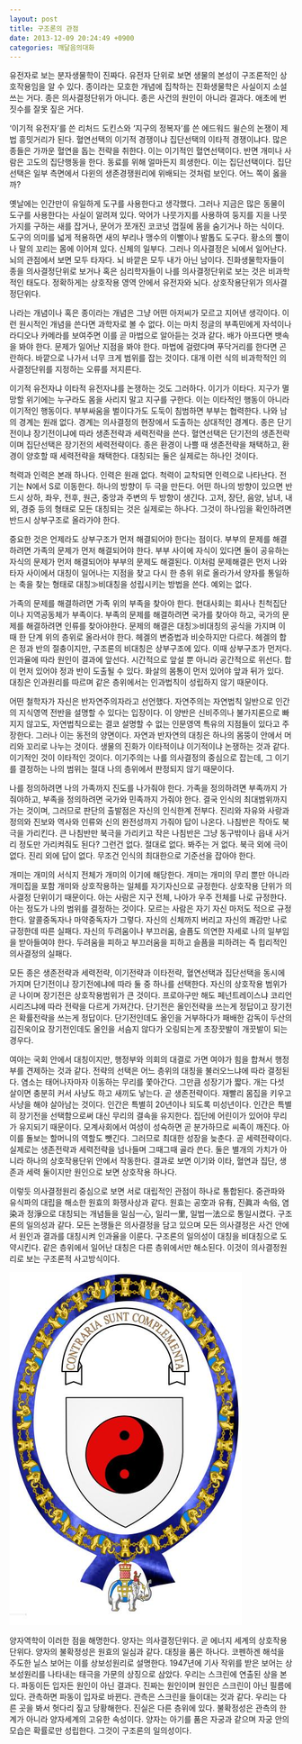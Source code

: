 ```yaml
---
layout: post
title: 구조론의 관점
date: 2013-12-09 20:24:49 +0900
categories: 깨달음의대화
---
```

유전자로 보는 분자생물학이 진짜다. 유전자 단위로 보면 생물의 본성이 구조론적인 상호작용임을 알 수 있다. 종이라는 모호한 개념에 집착하는 진화생물학은 사실이지 소설 쓰는 거다. 종은 의사결정단위가 아니다. 종은 사건의 원인이 아니라 결과다. 애초에 번짓수를 잘못 짚은 거다. 

  


‘이기적 유전자’를 쓴 리처드 도킨스와 ‘지구의 정복자’를 쓴 에드워드 윌슨의 논쟁이 제법 흥밋거리가 된다. 혈연선택의 이기적 경쟁이냐 집단선택의 이타적 경쟁이냐다. 많은 종들은 가까운 혈연을 돕는 전략을 취한다. 이는 이기적인 혈연선택이다. 반면 개미나 사람은 고도의 집단행동을 한다. 동료를 위해 얼마든지 희생한다. 이는 집단선택이다. 집단선택은 일부 측면에서 다윈의 생존경쟁원리에 위배되는 것처럼 보인다. 어느 쪽이 옳을까?

  


옛날에는 인간만이 유일하게 도구를 사용한다고 생각했다. 그러나 지금은 많은 동물이 도구를 사용한다는 사실이 알려져 있다. 악어가 나뭇가지를 사용하여 둥지를 지을 나뭇가지를 구하는 새를 잡거나, 문어가 쪼개진 코코넛 껍질에 몸을 숨기거나 하는 식이다. 도구의 의미를 넓게 적용하면 새의 부리나 맹수의 이빨이나 발톱도 도구다. 황소의 뿔이나 말의 꼬리는 몸에 이어져 있다. 신체의 일부다. 그러나 의사결정은 뇌에서 일어난다. 뇌의 관점에서 보면 모두 타자다. 뇌 바깥은 모두 내가 아닌 남이다. 진화생물학자들이 종을 의사결정단위로 보거나 혹은 심리학자들이 나를 의사결정단위로 보는 것은 비과학적인 태도다. 정확하게는 상호작용 영역 안에서 유전자와 뇌다. 상호작용단위가 의사결정단위다.

  


나라는 개념이나 혹은 종이라는 개념은 그냥 어떤 아저씨가 모르고 지어낸 생각이다. 이런 원시적인 개념을 쓴다면 과학자로 볼 수 없다. 이는 마치 정글의 부족민에게 자석이나 라디오나 카메라를 보여주면 이를 곧 마법으로 알아듣는 것과 같다. 배가 아프다면 뱃속을 봐야 한다. 문제가 일어난 지점을 봐야 한다. 마법에 걸렸다며 푸닥거리를 한다면 곤란하다. 바깥으로 나가서 너무 크게 범위를 잡는 것이다. 대개 이런 식의 비과학적인 의사결정단위를 지정하는 오류를 저지른다. 

  


이기적 유전자냐 이타적 유전자냐를 논쟁하는 것도 그러하다. 이기가 이타다. 지구가 멸망할 위기에는 누구라도 몸을 사리지 말고 지구를 구한다. 이는 이타적인 행동이 아니라 이기적인 행동이다. 부부싸움을 벌이다가도 도둑이 침범하면 부부는 협력한다. 나와 남의 경계는 원래 없다. 경계는 의사결정의 현장에서 도출하는 상대적인 경계다. 종은 단기전이냐 장기전이냐에 따라 생존전략과 세력전략을 쓴다. 혈연선택은 단기전의 생존전략이며 집단선택은 장기전의 세력전략이다. 종은 환경이 나쁠 때 생존전략을 채택하고, 환경이 양호할 때 세력전략을 채택한다. 대칭되는 둘은 실제로는 하나인 것이다.

  


척력과 인력은 본래 하나다. 인력은 원래 없다. 척력이 교착되면 인력으로 나타난다. 전기는 N에서 S로 이동한다. 하나의 방향이 두 극을 만든다. 어떤 하나의 방향이 있으면 반드시 상하, 좌우, 전후, 원근, 중앙과 주변의 두 방향이 생긴다. 고저, 장단, 음양, 남녀, 내외, 경중 등의 형태로 모든 대칭되는 것은 실제로는 하나다. 그것이 하나임을 확인하려면 반드시 상부구조로 올라가야 한다. 

  


중요한 것은 언제라도 상부구조가 먼저 해결되어야 한다는 점이다. 부부의 문제를 해결하려면 가족의 문제가 먼저 해결되어야 한다. 부부 사이에 자식이 있다면 둘이 공유하는 자식의 문제가 먼저 해결되어야 부부의 문제도 해결된다. 이처럼 문제해결은 먼저 나와 타자 사이에서 대칭이 일어나는 지점을 찾고 다시 한 층위 위로 올라가서 양자를 통일하는 축을 찾는 형태로 대칭≫비대칭을 성립시키는 방법을 쓴다. 예외는 없다.

  


가족의 문제를 해결하려면 가족 위의 부족을 찾아야 한다. 현대사회는 회사나 친척집단이나 지역공동체가 부족이다. 부족의 문제를 해결하려면 국가를 찾아야 하고, 국가의 문제를 해결하려면 인류를 찾아야한다. 문제의 해결은 대칭≫비대칭의 공식을 가지며 이때 한 단계 위의 층위로 올라서야 한다. 헤겔의 변증법과 비슷하지만 다르다. 헤겔의 합은 정과 반의 절충이지만, 구조론의 비대칭은 상부구조에 있다. 이때 상부구조가 먼저다. 인과율에 따라 원인이 결과에 앞선다. 시간적으로 앞설 뿐 아니라 공간적으로 위선다. 합이 먼저 있어야 정과 반이 도출될 수 있다. 화살의 몸통이 먼저 있어야 앞과 뒤가 있다. 대칭은 인과원리를 따르며 같은 층위에서는 인과법칙이 성립하지 않기 때문이다. 

  


어떤 철학자가 자신은 반자연주의자라고 선언했다. 자연주의는 자연법칙 일반으로 인간의 지식영역 전반을 설명할 수 있다는 입장이다. 이 양반은 신비주의나 불가지론으로 빠지지 않고도, 자연법칙으로는 결코 설명할 수 없는 인문영역 특유의 지점들이 있다고 주장한다. 그러나 이는 동전의 양면이다. 자연과 반자연의 대칭은 하나의 몸뚱이 안에서 머리와 꼬리로 나누는 것이다. 생물의 진화가 이타적이냐 이기적이냐 논쟁하는 것과 같다. 이기적인 것이 이타적인 것이다. 이기주의는 나를 의사결정의 중심으로 잡는데, 그 이기를 결정하는 나의 범위는 절대 나의 층위에서 판정되지 않기 때문이다. 

  


나를 정의하려면 나의 가족까지 진도를 나가줘야 한다. 가족을 정의하려면 부족까지 가줘야하고, 부족을 정의하려면 국가와 민족까지 가줘야 한다. 결국 인식의 최대범위까지 가는 것이며, 그러므로 판단의 출발점은 자신의 인식한계 전부다. 진리와 자유와 사랑과 정의와 진보와 역사와 인류와 신의 완전성까지 가줘야 답이 나온다. 나침반은 작아도 북극을 가리킨다. 큰 나침반만 북극을 가리키고 작은 나침반은 그냥 동구밖이나 읍내 사거리 정도만 가리켜줘도 된다? 그런건 없다. 절대로 없다. 봐주는 거 없다. 북극 외에 극이 없다. 진리 외에 답이 없다. 무조건 인식의 최대한으로 기준선을 잡아야 한다.

  


개미는 개미의 서식지 전체가 개미의 이기에 해당한다. 개미는 개미의 무리 뿐만 아니라 개미집을 포함 개미와 상호작용하는 일체를 자기자신으로 규정한다. 상호작용 단위가 의사결정 단위이기 때문이다. 아는 사람은 지구 전체, 나아가 우주 전체를 나로 규정한다. 아는 정도가 나의 범위를 결정하는 것이다. 모르는 사람은 자기 자신 마저도 적으로 규정한다. 알콜중독자나 마약중독자가 그렇다. 자신의 신체까지 버리고 자신의 쾌감만 나로 규정한데 따른 실패다. 자신의 두려움이나 부끄러움, 슬픔도 의연한 자세로 나의 일부임을 받아들여야 한다. 두려움을 피하고 부끄러움을 피하고 슬픔을 피하려는 즉 힙리적인 의사결정의 실패다. 

  


모든 종은 생존전략과 세력전략, 이기전략과 이타전략, 혈연선택과 집단선택을 동시에 가지며 단기전이냐 장기전에냐에 따라 둘 중 하나를 선택한다. 자신의 상호작용 범위가 곧 나이며 장기전은 상호작용범위가 큰 것이다. 프로야구만 해도 페넌트레이스냐 코리언시리즈냐에 따라 전략을 다르게 가져간다. 단기전은 올인전략을 쓰는게 정답이고 장기전은 확률전략을 쓰는게 정답이다. 단기전인데도 올인을 거부하다가 패배한 감독이 두산의 김진욱이요 장기전인데도 올인을 서슴지 않다가 오링되는게 초장끗발이 개끗발이 되는 경우다. 

  


여야는 국회 안에서 대칭이지만, 행정부와 의회의 대결로 가면 여야가 힘을 합쳐서 행정부를 견제하는 것과 같다. 전략의 선택은 어느 층위의 대칭을 불러오느냐에 따라 결정된다. 염소는 태어나자마자 이동하는 무리를 쫓아간다. 그만큼 성장기가 짧다. 개는 다섯 살이면 충분히 커서 사냥도 하고 새끼도 낳는다. 곧 생존전략이다. 재빨리 몸집을 키우고 사냥을 해야 살아남는 것이다. 인간은 특별히 20년이나 되도록 미성년이다. 인간은 특별히 장기전을 선택함으로써 대신 무리의 결속을 유지한다. 집단에 어린이가 있어야 무리가 유지되기 때문이다. 모계사회에서 여성이 성숙하면 곧 분가하므로 씨족이 깨진다. 아이를 돌보는 할머니의 역할도 뺏긴다. 그러므로 최대한 성장을 늦춘다. 곧 세력전략이다. 실제로는 생존전략과 세력전략을 넘나들며 그때그때 골라 쓴다. 둘은 별개의 가치가 아니라 하나의 상호작용단위 안에서 작동한다. 결과로 보면 이기와 이타, 혈연과 집단, 생존과 세력 둘이지만 원인으로 보면 상호작용 하나다. 

  


이렇듯 의사결정원리 중심으로 보면 서로 대립적인 관점이 하나로 통합된다. 중관파와 유식파의 대립을 해소한 원효의 화쟁사상과 같다. 원효는 공空과 유有, 진眞과 속俗, 염染과 정淨으로 대칭되는 개념들을 일심一心, 일리一里, 일법一法으로 통일시켰다. 구조론의 일의성과 같다. 모든 논쟁들은 의사결정을 담고 있으며 모든 의사결정은 사건 안에서 원인과 결과를 대칭시켜 인과율을 이룬다. 구조론의 일의성이 대칭을 비대칭으로 도약시킨다. 같은 층위에서 일어난 대칭은 다른 층위에서만 해소된다. 이것이 의사결정원리로 보는 구조론적 사고방식이다. 

  



<img src="files/attach/images/198/038/422/55555.jpg" alt="55555.jpg" width="414" height="627" />   


양자역학이 이러한 점을 해명한다. 양자는 의사결정단위다. 곧 에너지 세계의 상호작용 단위다. 양자의 불확정성은 원효의 일심과 같다. 대칭을 품은 하나다. 코펜하겐 해석을 주도한 닐스 보어는 이를 상보성원리로 설명한다. 1947년에 기사 작위를 받은 보어는 상보성원리를 나타내는 태극을 가문의 상징으로 삼았다. 우리는 스크린에 연출된 상을 본다. 파동이든 입자든 원인이 아닌 결과다. 진짜는 원인이며 원인은 스크린이 아닌 필름에 있다. 관측하면 파동이 입자로 바뀐다. 관측은 스크린을 들이대는 것과 같다. 우리는 다른 곳을 봐서 헛다리 짚고 당황해한다. 진실은 다른 층위에 있다. 불확정성은 관측의 한계가 아니라 양자세계의 고유한 속성이다. 양자는 아기를 품은 자궁과 같으며 자궁 안의 모습은 확률로만 성립한다. 그것이 구조론의 일의성이다.